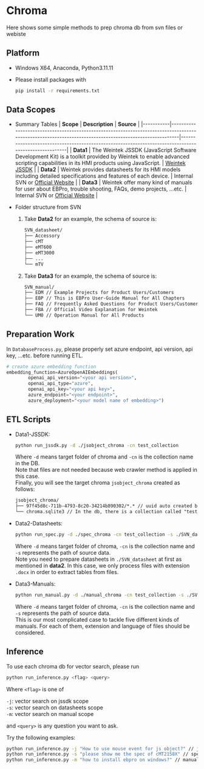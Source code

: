 # Chroma
Here shows some simple methods to prep chroma db from svn files or webiste

## Platform
- Windows X64, Anaconda, Python3.11.11
- Please install packages with
  
  ```bash
  pip install -r requirements.txt
  ```

## Data Scopes   
- Summary Tables
  | **Scope**  | **Description**                                                                                                                                       | **Source**                                                                                         |
  |-----------|-------------------------------------------------------------------------------------------------------------------------------------------------------|-----------------------------------------------------------------------------------------------------|
  | **Data1** | The Weintek JSSDK (JavaScript Software Development Kit) is a toolkit provided by Weintek to enable advanced scripting capabilities in its HMI products using JavaScript. | [Weintek JSSDK](https://dl.weintek.com/public/Document/JS_Object_SDK/Current/)    |
  | **Data2** | Weintek provides datasheets for its HMI models including detailed specifications and features of each device.                                          | Internal SVN or [Official Website](https://www.weintek.com/globalw/)                               |
  | **Data3** | Weintek offer many kind of manuals for user about EBPro, trouble shooting, FAQs, demo projects, ...etc.                                               | Internal SVN or [Official Website](https://www.weintek.com/globalw/)                               |
  
- Folder structure from SVN
  
  1. Take **Data2** for an example, the schema of source is:   
      ```markdown
      SVN_datasheet/
      ├── Accessory 
      ├── cMT 
      ├── eMT600 
      ├── eMT3000
      ├── ...
      └── mTV
      ```
  
  2. Take **Data3** for an example, the schema of source is:   
      ```markdown
      SVN_manual/
      ├── EDM // Example Projects for Product Users/Customers
      ├── EBP // This is EBPro User-Guide Manual for All Chapters
      ├── FAQ // Frequently Asked Questions for Product Users/Customers
      ├── FBA // Official Video Explanation for Weintek
      └── UM0 // Operation Manual for All Products
      ``` 

## Preparation Work   
In `DatabaseProcess.py`, please properly set azure endpoint, api version, api key, ...etc. before running ETL.   
```python
# create azure embedding function
embedding_function=AzureOpenAIEmbeddings(
        openai_api_version="<your api version>",
        openai_api_type="azure",
        openai_api_key="<your api key>",
        azure_endpoint="<your endpoint>",
        azure_deployment="<your model name of embedding>")
```
  
## ETL Scripts   
- Data1-JSSDK:   
  ```bash
  python run_jssdk.py -d ./jsobject_chroma -cn test_collection
  ```
  Where `-d` means target folder of chroma and `-cn` is the collection name in the DB.   
  Note that files are not needed because web crawler method is applied in this case.   
  Finally, you will see the target chroma `jsobject_chroma` created as follows:   
  ```markdown
  jsobject_chroma/
  ├── 97f45d8c-711b-4793-8c20-34214b890302/*.* // uuid auto created by chroma
  └── chroma.sqlite3 // In the db, there is a collection called "test_collection" 

- Data2-Datasheets:   
  ```bash
  python run_spec.py -d ./spec_chroma -cn test_collection -s ./SVN_datasheet
  ```
  Where `-d` means target folder of chroma, `-cn` is the collection name and `-s` represents the path of source data.   
  Note you need to prepare datasheets in `./SVN_datasheet` at first as mentioned in **data2**. In this case, we only process files with extension `.docx` in order to extract tables from files.   

- Data3-Manuals:   
  ```bash
  python run_manual.py -d ./manual_chroma -cn test_collection -s ./SVN_manual
  ```
  Where `-d` means target folder of chroma, `-cn` is the collection name and `-s` represents the path of source data.   
  This is our most complicated case to tackle five different kinds of manuals. For each of them, extension and language of files should be considered.   

## Inference   
To use each chroma db for vector search, please run   
```bash
python run_inference.py <flag> <query>
```
Where `<flag>` is one of   

`-j`: vector search on jssdk scope   
`-s`: vector search on datasheets scope   
`-m`: vector search on manual scope   

and `<query>` is any question you want to ask.   

Try the following examples:   
```bash
python run_inference.py -j "How to use mouse event for js object?" // jssdk
python run_inference.py -s "please show me the spec of cMT2158X" // spec
python run_inference.py -m "how to install ebpro on windows?" // manual
```
